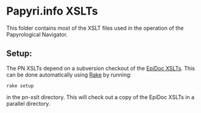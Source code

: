 Papyri.info XSLTs
=================

This folder contains most of the XSLT files used in the operation of the Papyrological Navigator.

Setup:
------

The PN XSLTs depend on a subversion checkout of the [EpiDoc XSLTs](https://sourceforge.net/p/epidoc/wiki/Stylesheets/). This can be done automatically using [Rake](http://rake.rubyforge.org/) by running:

`rake setup`

in the pn-xslt directory. This will check out a copy of the EpiDoc XSLTs in a parallel directory.
